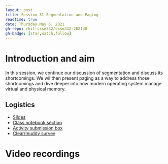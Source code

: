 ```yaml
---
layout: post
title: Session 31 Segmentation and Paging
readtime: true
date: Thursday May 6, 2021
gh-repo: rhit-csse332/csse332-202130
gh-badge: [star,watch,follow]
---
```


# Introduction and aim
In this session, we continue our discussion of segmentation and discuss its shortcomings. We wil
then present paging as a way to address those shortcomings and dive deeper into how modern operating
system manage virtual and physical memory.

## Logistics

- [Slides]()
- [Class notebook section]()
- [Activity submission box](https://moodle.rose-hulman.edu/mod/quiz/view.php?id=2708172)
- [Clear/muddy survey](https://moodle.rose-hulman.edu/mod/quiz/view.php?id=2812911)

# Video recordings


